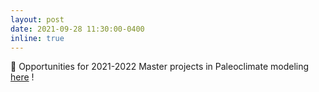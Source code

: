 ```yaml
---
layout: post
date: 2021-09-28 11:30:00-0400
inline: true
---
```


👋 Opportunities for 2021-2022 Master projects in Paleoclimate modeling [here](https://ydonnadieu.github.io/Opportunities/) ! 

